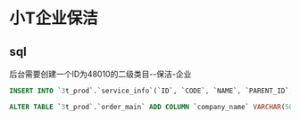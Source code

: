 # 小T企业保洁

## sql

后台需要创建一个ID为48010的二级类目--保洁-企业
```sql
INSERT INTO `3t_prod`.`service_info`(`ID`, `CODE`, `NAME`, `PARENT_ID`, `LEVEL_TYPE`, `TOTAL_LEVEL`, `TREE_PATH`, `SORT`, `ORG_ID`) VALUES (69, 'baojieqiye', '保洁-企业', 53, '1', '2', ',53,', 5, 13);

ALTER TABLE `3t_prod`.`order_main` ADD COLUMN `company_name` VARCHAR(50) DEFAULT NULL COMMENT '公司名称(企业保洁用)';
```